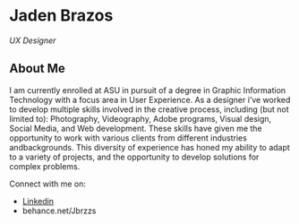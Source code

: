 # Jaden Brazos
*UX Designer*

## About Me
I am currently enrolled at ASU in pursuit of a degree in Graphic Information Technology with a focus area in User Experience. As a designer i’ve worked to develop multiple       skills involved in the creative process, including (but not limited to): Photography, Videography, Adobe programs, Visual design, Social Media, and Web development. These        skills have given me the opportunity to work with various clients from different industries andbackgrounds. This diversity of experience has honed my ability to adapt to a       variety of projects, and the opportunity to develop solutions for complex problems.

Connect with me on:
- [Linkedin](www.linkedin.com/in/jbrvz)
- behance.net/Jbrzzs


